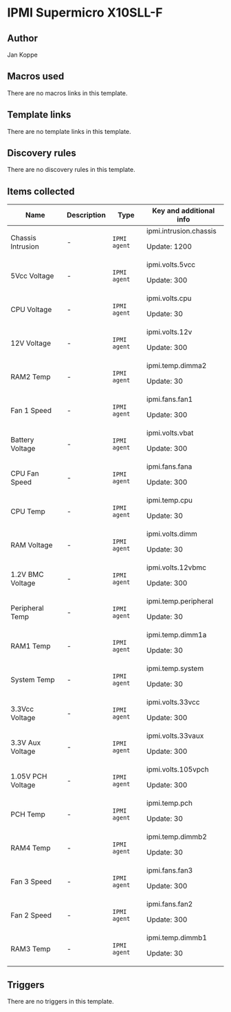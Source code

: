 # IPMI Supermicro X10SLL-F

## Author

Jan Koppe

## Macros used

There are no macros links in this template.

## Template links

There are no template links in this template.

## Discovery rules

There are no discovery rules in this template.

## Items collected

|Name|Description|Type|Key and additional info|
|----|-----------|----|----|
|Chassis Intrusion|<p>-</p>|`IPMI agent`|ipmi.intrusion.chassis<p>Update: 1200</p>|
|5Vcc Voltage|<p>-</p>|`IPMI agent`|ipmi.volts.5vcc<p>Update: 300</p>|
|CPU Voltage|<p>-</p>|`IPMI agent`|ipmi.volts.cpu<p>Update: 30</p>|
|12V Voltage|<p>-</p>|`IPMI agent`|ipmi.volts.12v<p>Update: 300</p>|
|RAM2 Temp|<p>-</p>|`IPMI agent`|ipmi.temp.dimma2<p>Update: 30</p>|
|Fan 1 Speed|<p>-</p>|`IPMI agent`|ipmi.fans.fan1<p>Update: 300</p>|
|Battery Voltage|<p>-</p>|`IPMI agent`|ipmi.volts.vbat<p>Update: 300</p>|
|CPU Fan Speed|<p>-</p>|`IPMI agent`|ipmi.fans.fana<p>Update: 300</p>|
|CPU Temp|<p>-</p>|`IPMI agent`|ipmi.temp.cpu<p>Update: 30</p>|
|RAM Voltage|<p>-</p>|`IPMI agent`|ipmi.volts.dimm<p>Update: 30</p>|
|1.2V BMC Voltage|<p>-</p>|`IPMI agent`|ipmi.volts.12vbmc<p>Update: 300</p>|
|Peripheral Temp|<p>-</p>|`IPMI agent`|ipmi.temp.peripheral<p>Update: 30</p>|
|RAM1 Temp|<p>-</p>|`IPMI agent`|ipmi.temp.dimm1a<p>Update: 30</p>|
|System Temp|<p>-</p>|`IPMI agent`|ipmi.temp.system<p>Update: 30</p>|
|3.3Vcc Voltage|<p>-</p>|`IPMI agent`|ipmi.volts.33vcc<p>Update: 300</p>|
|3.3V Aux Voltage|<p>-</p>|`IPMI agent`|ipmi.volts.33vaux<p>Update: 300</p>|
|1.05V PCH Voltage|<p>-</p>|`IPMI agent`|ipmi.volts.105vpch<p>Update: 300</p>|
|PCH Temp|<p>-</p>|`IPMI agent`|ipmi.temp.pch<p>Update: 30</p>|
|RAM4 Temp|<p>-</p>|`IPMI agent`|ipmi.temp.dimmb2<p>Update: 30</p>|
|Fan 3 Speed|<p>-</p>|`IPMI agent`|ipmi.fans.fan3<p>Update: 300</p>|
|Fan 2 Speed|<p>-</p>|`IPMI agent`|ipmi.fans.fan2<p>Update: 300</p>|
|RAM3 Temp|<p>-</p>|`IPMI agent`|ipmi.temp.dimmb1<p>Update: 30</p>|
## Triggers

There are no triggers in this template.

